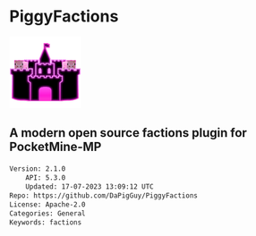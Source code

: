 # PiggyFactions
<img src="https://raw.githubusercontent.com/DaPigGuy/PiggyFactions/ca5ebb3ed2cd559e0007172e957b0b7b3a443d36/resources/PiggyFactions-icon.png" width="128" height="128" />

## A modern open source factions plugin for PocketMine-MP
```properties
Version: 2.1.0
    API: 5.3.0
    Updated: 17-07-2023 13:09:12 UTC
Repo: https://github.com/DaPigGuy/PiggyFactions
License: Apache-2.0
Categories: General
Keywords: factions
```